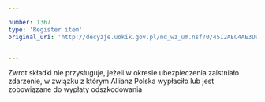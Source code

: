 ```yaml
---

number: 1367
type: 'Register item'
original_uri: 'http://decyzje.uokik.gov.pl/nd_wz_um.nsf/0/4512AEC4AE3D9E34C12574280026B7BE?OpenDocument'


---
```


Zwrot składki nie przysługuje, jeżeli w okresie ubezpieczenia zaistniało zdarzenie, w związku z którym Allianz Polska wypłaciło lub jest zobowiązane do wypłaty odszkodowania
